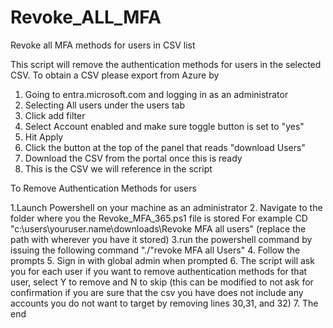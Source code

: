 # Revoke_ALL_MFA
Revoke all MFA methods for users in CSV list

This script will remove the authentication methods for users in the selected CSV. To obtain a CSV please export from Azure by 

1. Going to entra.microsoft.com and logging in as an administrator
2. Selecting All users under the users tab
3. Click add filter
4. Select Account enabled and make sure toggle button is set to "yes"
5. Hit Apply
6. Click the button at the top of the panel that reads "download Users"
7. Download the CSV from the portal once this is ready
8. This is the CSV we will reference in the script


To Remove Authentication Methods for users

1.Launch Powershell on your machine as an administrator
2. Navigate to the folder where you the Revoke_MFA_365.ps1 file is stored
	For example CD "c:\users\youruser.name\downloads\Revoke MFA all users" (replace the path with wherever you have it stored)
3.run the powershell command by issuing the following command "./"revoke MFA all Users"
4. Follow the prompts
5. Sign in with global admin when prompted
6. The script will ask you for each user if you want to remove authentication methods for that user, select Y to remove and N to skip 
(this can be modified to not ask for confirmation if you are sure that the csv you have does not include any accounts you do not want 
to target by removing lines 30,31, and 32)
7. The end
